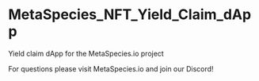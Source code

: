 # MetaSpecies_NFT_Yield_Claim_dApp
Yield claim dApp for the MetaSpecies.io project

For questions please visit MetaSpecies.io and join our Discord!

